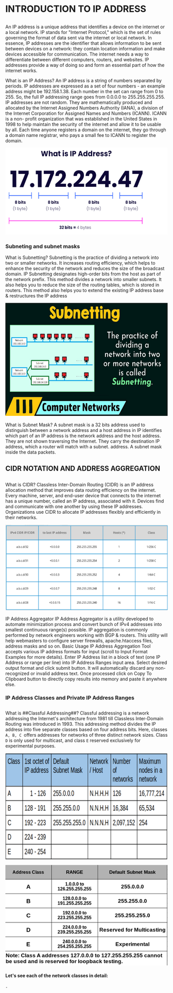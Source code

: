 # INTRODUCTION TO IP ADDRESS
##

An IP address is a unique address that identifies a device on the internet or a local network. IP stands for "Internet Protocol," which is the set of rules governing the format of data sent via the internet or local network. In essence, IP addresses are the identifier that allows information to be sent between devices on a network: they contain location information and make devices accessible for communication. The internet needs a way to differentiate between different computers, routers, and websites. IP addresses provide a way of doing so and form an essential part of how the internet works.

What is an IP Address?
An IP address is a string of numbers separated by periods. IP addresses are expressed as a set of four numbers - an example address might be 192.158.1.38. Each number in the set can range from 0 to 255. So, the full IP addressing range goes from 0.0.0.0 to 255.255.255.255. IP addresses are not random. They are mathematically produced and allocated by the Internet Assigned Numbers Authority (IANA), a division of the Internet Corporation for Assigned Names and Numbers (ICANN). ICANN is a non- profit organization that was established in the United States in 1998 to help maintain the security of the internet and allow it to be usable by all. Each time anyone registers a domain on the internet, they go through a domain name registrar, who pays a small fee to ICANN to register the domain.

![images](images/1.png)

### Subneting and subnet masks

What is Subnetting? Subnetting is the practice of dividing a network into two or smaller networks. It increases routing efficiency, which helps to enhance the security of the network and reduces the size of the broadcast domain. IP Subnetting designates high-order bits from the host as part of the network prefix. This method divides a network into smaller subnets. It also helps you to reduce the size of the routing tables, which is stored in routers. This method also helps you to extend the existing IP address base & restructures the IP address

![images](images/2.png)

What is Subnet Mask? A subnet mask is a 32 bits address used to distinguish between a network address and a host address in IP identifies which part of an IP address is the network address and the host address. They are not shown traversing the Internet. They carry the destination IP address, which a router will match with a subnet. address. A subnet mask inside the data packets.

## CIDR NOTATION AND ADDRESS AGGREGATION
##

What is CIDR? Classless Inter-Domain Routing (CIDR) is an IP address allocation method that improves data routing efficiency on the internet. Every machine, server, and end-user device that connects to the internet has a unique number, called an IP address, associated with it. Devices find and communicate with one another by using these IP addresses. Organizations use CIDR to allocate IP addresses flexibly and efficiently in their networks.

![images](images/3.png)

IP Address Aggregator IP Address Aggregator is a utility developed to automate minimization process and convert bunch of IPv4 addresses into smallest continuous range(s) possible. IP aggregation is commonly performed by network engineers working with BGP & routers. This utility will help webmasters to configure server firewalls, apache.htaccess files, address masks and so on. Basic Usage IP Address Aggregation Tool accepts various IP address formats for input (scroll to Input Format Examples for more details). Enter IP Address list in a block of text (one IP Address or range per line) into IP Address Ranges input area. Select desired output format and click submit button. It will automatically discard any non-recognized or invalid address text. Once processed click on Copy To Clipboard button to directly copy results into memory and paste it anywhere else.

### IP Address Classes and Private IP Address Ranges
##

What is ##Classful Addressing##? Classful addressing is a network addressing the Internet's architecture from 1981 till Classless Inter-Domain Routing was introduced in 1993. This addressing method divides the IP address into five separate classes based on four address bits. Here, classes `A, B, C `offers addresses for networks of three distinct network sizes. Class `D` is only used for multicast, and class `E` reserved exclusively for experimental purposes.

![images](images/4.png)

![images](images/ip_Class-1.png)


#### Let's see each of the network classes in detail:

    - 
 